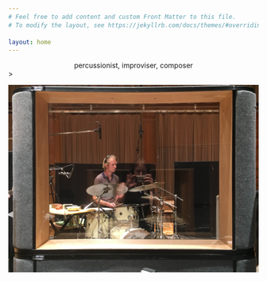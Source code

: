 ```yaml
---
# Feel free to add content and custom Front Matter to this file.
# To modify the layout, see https://jekyllrb.com/docs/themes/#overriding-theme-defaults

layout: home
---
```

<div style="text-align: center;">
percussionist, improviser, composer
</div>>

![ben](/assets/drumtv.jpg)
